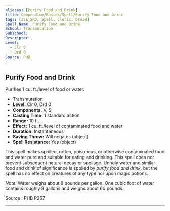 ```yaml
---
aliases: [Purify Food and Drink]
title: Compendium/Basics/Spell/Purify Food and Drink
tags: [35E_SRD, Spell, Cleric, Druid]
Spell Name: Purify Food and Drink
School: Transmutation
Subschool: 
Descriptor: 
Level:
  - Clr 0
  - Drd 0
Source: PHB
---
```



## Purify Food and Drink

Purifies 1 cu. ft./level of food or water.

*   Transmutation
*   **Level:** Clr 0, Drd 0
*   **Components:** V, S
*   **Casting Time:** 1 standard action
*   **Range:** 10 ft.
*   **Effect:** 1 cu. ft./level of contaminated food and water
*   **Duration:** Instantaneous
*   **Saving Throw:** Will negates (object)
*   **Spell Resistance:** Yes (object)

<p>This spell makes spoiled, rotten, poisonous, or otherwise contaminated food and water pure and suitable for eating and drinking. This spell does not prevent subsequent natural decay or spoilage. Unholy water and similar food and drink of significance is spoiled by <i>purify food and drink,</i> but the spell has no effect on creatures of any type nor upon magic potions.</p><p><i>Note:</i> Water weighs about 8 pounds per gallon. One cubic foot of water contains roughly 8 gallons and weighs about 60 pounds.</p>

Source : PHB P267

---
